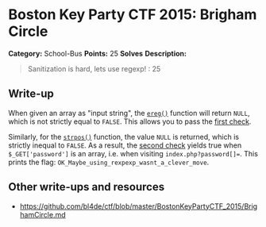 # Boston Key Party CTF 2015: Brigham Circle

**Category:** School-Bus
**Points:** 25
**Solves** 
**Description:**

> Sanitization is hard, lets use regexp! : 25

## Write-up

When given an array as "input string", the [`ereg()`](http://php.net/manual/en/function.ereg.php) function will return `NULL`, which is not strictly equal to `FALSE`. This allows you to pass the [first check](https://github.com/ctfs/write-ups-2015/blob/8b5783df48c8cda99ceafb3dcdfabaefe4b9c9e7/boston-key-party-2015/school-bus/brigham-circle/52.10.107.64:8006/index.txt#L12).

Similarly, for the [`strpos()`](http://php.net/manual/en/function.strpos.php) function, the value `NULL` is returned, which is strictly inequal to `FALSE`. 
As a result, the [second check](https://github.com/ctfs/write-ups-2015/blob/8b5783df48c8cda99ceafb3dcdfabaefe4b9c9e7/boston-key-party-2015/school-bus/brigham-circle/52.10.107.64:8006/index.txt#L14) yields true when `$_GET['password']` is an array, i.e. when visiting `index.php?password[]=`.
This prints the flag: `OK_Maybe_using_rexpexp_wasnt_a_clever_move`.

## Other write-ups and resources

* <https://github.com/bl4de/ctf/blob/master/BostonKeyPartyCTF_2015/BrighamCircle.md>